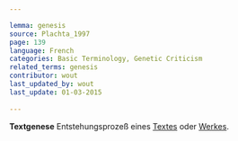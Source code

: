 ```yaml
---

lemma: genesis
source: Plachta_1997
page: 139 
language: French
categories: Basic Terminology, Genetic Criticism
related_terms: genesis
contributor: wout
last_updated_by: wout
last_update: 01-03-2015
        
---
```


**Textgenese** Entstehungsprozeß eines [Textes](text.html) oder [Werkes](work.html).

